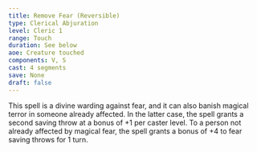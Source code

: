 ```yaml
---
title: Remove Fear (Reversible)
type: Clerical Abjuration
level: Cleric 1
range: Touch
duration: See below
aoe: Creature touched
components: V, S
cast: 4 segments
save: None
draft: false
---
```


This spell is a divine warding against fear, and it can also banish magical terror in someone already affected. In the latter case, the spell grants a second saving throw at a bonus of +1 per caster level. To a person not already affected by magical fear, the spell grants a bonus of +4 to fear saving throws for 1 turn.
